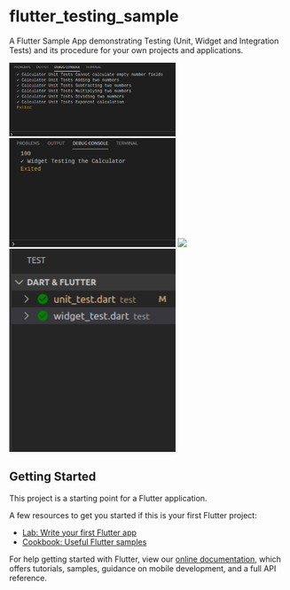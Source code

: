 # flutter_testing_sample

A Flutter Sample App demonstrating Testing (Unit, Widget and Integration Tests) and its procedure for your own projects and applications.

<img src="/images/unittests.png" width = 300/> <img src="/images/widgettest.png" width=300 /> <img src="drivertests.png" width=300/> <img src="/images/tests.png" width=300 />

## Getting Started

This project is a starting point for a Flutter application.

A few resources to get you started if this is your first Flutter project:

- [Lab: Write your first Flutter app](https://flutter.dev/docs/get-started/codelab)
- [Cookbook: Useful Flutter samples](https://flutter.dev/docs/cookbook)

For help getting started with Flutter, view our
[online documentation](https://flutter.dev/docs), which offers tutorials,
samples, guidance on mobile development, and a full API reference.
